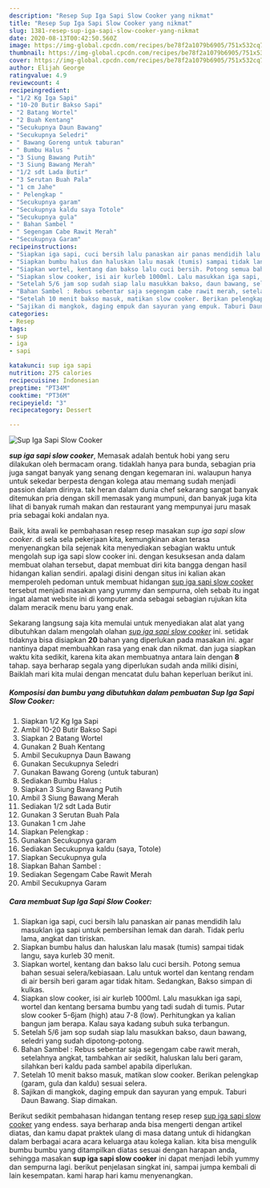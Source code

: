 ```yaml
---
description: "Resep Sup Iga Sapi Slow Cooker yang nikmat"
title: "Resep Sup Iga Sapi Slow Cooker yang nikmat"
slug: 1381-resep-sup-iga-sapi-slow-cooker-yang-nikmat
date: 2020-08-13T00:42:50.560Z
image: https://img-global.cpcdn.com/recipes/be78f2a1079b6905/751x532cq70/sup-iga-sapi-slow-cooker-foto-resep-utama.jpg
thumbnail: https://img-global.cpcdn.com/recipes/be78f2a1079b6905/751x532cq70/sup-iga-sapi-slow-cooker-foto-resep-utama.jpg
cover: https://img-global.cpcdn.com/recipes/be78f2a1079b6905/751x532cq70/sup-iga-sapi-slow-cooker-foto-resep-utama.jpg
author: Elijah George
ratingvalue: 4.9
reviewcount: 4
recipeingredient:
- "1/2 Kg Iga Sapi"
- "10-20 Butir Bakso Sapi"
- "2 Batang Wortel"
- "2 Buah Kentang"
- "Secukupnya Daun Bawang"
- "Secukupnya Seledri"
- " Bawang Goreng untuk taburan"
- " Bumbu Halus "
- "3 Siung Bawang Putih"
- "3 Siung Bawang Merah"
- "1/2 sdt Lada Butir"
- "3 Serutan Buah Pala"
- "1 cm Jahe"
- " Pelengkap "
- "Secukupnya garam"
- "Secukupnya kaldu saya Totole"
- "Secukupnya gula"
- " Bahan Sambel "
- " Segengam Cabe Rawit Merah"
- "Secukupnya Garam"
recipeinstructions:
- "Siapkan iga sapi, cuci bersih lalu panaskan air panas mendidih lalu masuklan iga sapi untuk pembersihan lemak dan darah. Tidak perlu lama, angkat dan tiriskan."
- "Siapkan bumbu halus dan haluskan lalu masak (tumis) sampai tidak langu, saya kurleb 30 menit."
- "Siapkan wortel, kentang dan bakso lalu cuci bersih. Potong semua bahan sesuai selera/kebiasaan. Lalu untuk wortel dan kentang rendam di air bersih beri garam agar tidak hitam. Sedangkan, Bakso simpan di kulkas."
- "Siapkan slow cooker, isi air kurleb 1000ml. Lalu masukkan iga sapi, wortel dan kentang bersama bumbu yang tadi sudah di tumis. Putar slow cooker 5-6jam (high) atau 7-8 (low). Perhitungkan ya kalian bangun jam berapa. Kalau saya kadang subuh suka terbangun."
- "Setelah 5/6 jam sop sudah siap lalu masukkan bakso, daun bawang, seledri yang sudah dipotong-potong."
- "Bahan Sambel : Rebus sebentar saja segengam cabe rawit merah, setelahnya angkat, tambahkan air sedikit, haluskan lalu beri garam, silahkan beri kaldu pada sambel apabila diperlukan."
- "Setelah 10 menit bakso masuk, matikan slow cooker. Berikan pelengkap (garam, gula dan kaldu) sesuai selera."
- "Sajikan di mangkok, daging empuk dan sayuran yang empuk. Taburi Daun Bawang. Siap dimakan."
categories:
- Resep
tags:
- sup
- iga
- sapi

katakunci: sup iga sapi 
nutrition: 275 calories
recipecuisine: Indonesian
preptime: "PT34M"
cooktime: "PT36M"
recipeyield: "3"
recipecategory: Dessert

---
```



![Sup Iga Sapi Slow Cooker](https://img-global.cpcdn.com/recipes/be78f2a1079b6905/751x532cq70/sup-iga-sapi-slow-cooker-foto-resep-utama.jpg)

<b><i>sup iga sapi slow cooker</i></b>, Memasak adalah bentuk hobi yang seru dilakukan oleh bermacam orang. tidaklah hanya para bunda, sebagian pria juga sangat banyak yang senang dengan kegemaran ini. walaupun hanya untuk sekedar berpesta dengan kolega atau memang sudah menjadi passion dalam dirinya. tak heran dalam dunia chef sekarang sangat banyak ditemukan pria dengan skill memasak yang mumpuni, dan banyak juga kita lihat di banyak rumah makan dan restaurant yang mempunyai juru masak pria sebagai koki andalan nya.

Baik, kita awali ke pembahasan resep resep masakan <i>sup iga sapi slow cooker</i>. di sela sela pekerjaan kita, kemungkinan akan terasa menyenangkan bila sejenak kita menyediakan sebagian waktu untuk mengolah sup iga sapi slow cooker ini. dengan kesuksesan anda dalam membuat olahan tersebut, dapat membuat diri kita bangga dengan hasil hidangan kalian sendiri. apalagi disini dengan situs ini kalian akan memperoleh pedoman untuk membuat hidangan <u>sup iga sapi slow cooker</u> tersebut menjadi masakan yang yummy dan sempurna, oleh sebab itu ingat ingat alamat website ini di komputer anda sebagai sebagian rujukan kita dalam meracik menu baru yang enak.




Sekarang langsung saja kita memulai untuk menyediakan alat alat yang dibutuhkan dalam mengolah olahan <u><i>sup iga sapi slow cooker</i></u> ini. setidak tidaknya bisa disiapkan <b>20</b> bahan yang diperlukan pada masakan ini. agar nantinya dapat membuahkan rasa yang enak dan nikmat. dan juga siapkan waktu kita sedikit, karena kita akan membuatnya antara lain dengan <b>8</b> tahap. saya berharap segala yang diperlukan sudah anda miliki disini, Baiklah mari kita mulai dengan mencatat dulu bahan keperluan berikut ini.

<!--inarticleads1-->

##### Komposisi dan bumbu yang dibutuhkan dalam pembuatan Sup Iga Sapi Slow Cooker:

1. Siapkan 1/2 Kg Iga Sapi
1. Ambil 10-20 Butir Bakso Sapi
1. Siapkan 2 Batang Wortel
1. Gunakan 2 Buah Kentang
1. Ambil Secukupnya Daun Bawang
1. Gunakan Secukupnya Seledri
1. Gunakan  Bawang Goreng (untuk taburan)
1. Sediakan  Bumbu Halus :
1. Siapkan 3 Siung Bawang Putih
1. Ambil 3 Siung Bawang Merah
1. Sediakan 1/2 sdt Lada Butir
1. Gunakan 3 Serutan Buah Pala
1. Gunakan 1 cm Jahe
1. Siapkan  Pelengkap :
1. Gunakan Secukupnya garam
1. Sediakan Secukupnya kaldu (saya, Totole)
1. Siapkan Secukupnya gula
1. Siapkan  Bahan Sambel :
1. Sediakan  Segengam Cabe Rawit Merah
1. Ambil Secukupnya Garam




<!--inarticleads2-->

##### Cara membuat Sup Iga Sapi Slow Cooker:

1. Siapkan iga sapi, cuci bersih lalu panaskan air panas mendidih lalu masuklan iga sapi untuk pembersihan lemak dan darah. Tidak perlu lama, angkat dan tiriskan.
1. Siapkan bumbu halus dan haluskan lalu masak (tumis) sampai tidak langu, saya kurleb 30 menit.
1. Siapkan wortel, kentang dan bakso lalu cuci bersih. Potong semua bahan sesuai selera/kebiasaan. Lalu untuk wortel dan kentang rendam di air bersih beri garam agar tidak hitam. Sedangkan, Bakso simpan di kulkas.
1. Siapkan slow cooker, isi air kurleb 1000ml. Lalu masukkan iga sapi, wortel dan kentang bersama bumbu yang tadi sudah di tumis. Putar slow cooker 5-6jam (high) atau 7-8 (low). Perhitungkan ya kalian bangun jam berapa. Kalau saya kadang subuh suka terbangun.
1. Setelah 5/6 jam sop sudah siap lalu masukkan bakso, daun bawang, seledri yang sudah dipotong-potong.
1. Bahan Sambel : Rebus sebentar saja segengam cabe rawit merah, setelahnya angkat, tambahkan air sedikit, haluskan lalu beri garam, silahkan beri kaldu pada sambel apabila diperlukan.
1. Setelah 10 menit bakso masuk, matikan slow cooker. Berikan pelengkap (garam, gula dan kaldu) sesuai selera.
1. Sajikan di mangkok, daging empuk dan sayuran yang empuk. Taburi Daun Bawang. Siap dimakan.




Berikut sedikit pembahasan hidangan tentang resep resep <u>sup iga sapi slow cooker</u> yang endess. saya berharap anda bisa mengerti dengan artikel diatas, dan kamu dapat praktek ulang di masa datang untuk di hidangkan dalam berbagai acara acara keluarga atau kolega kalian. kita bisa mengulik bumbu bumbu yang ditampilkan diatas sesuai dengan harapan anda, sehingga masakan <b>sup iga sapi slow cooker</b> ini dapat menjadi lebih yummy dan sempurna lagi. berikut penjelasan singkat ini, sampai jumpa kembali di lain kesempatan. kami harap hari kamu menyenangkan.
